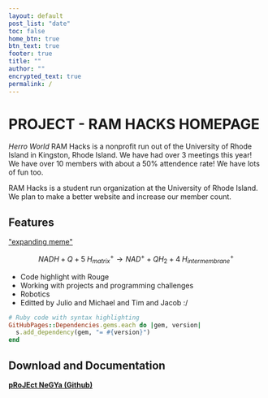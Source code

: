 ```yaml
---
layout: default
post_list: "date"
toc: false
home_btn: true
btn_text: true
footer: true
title: ""
author: ""
encrypted_text: true
permalink: /
---
```

# PROJECT - RAM HACKS HOMEPAGE
*Herro World*
RAM Hacks is a nonprofit run out of the University of Rhode Island in Kingston, Rhode Island. We have had over 3 meetings this year! We have over 10 members with about a 50% attendence rate! We have lots of fun too.

RAM Hacks is a student run organization at the University of Rhode Island. We plan to make a better website and increase our member count. 
##  Features

<a href = "https://drive.google.com/file/d/1tmve0uCf0T2ayfg01IcHxJUOEBNJpo_b/view?usp=sharing)"> "expanding meme" </a>


$$
NADH+Q+5\;H_{matrix}^{+}\rightarrow NAD^{+}+QH_{2}+4\;H_{intermembrane}^{+}\!
$$

* Code highlight with Rouge
* Working with projects and programming challenges
* Robotics
* Editted by Julio and Michael and Tim and Jacob  :/

```ruby
# Ruby code with syntax highlighting
GitHubPages::Dependencies.gems.each do |gem, version|
  s.add_dependency(gem, "= #{version}")
end
```
## Download and Documentation

[**pRoJEct NeGYa (Github)**](https://github.com/akiritsu/pRoJEct-NeGYa)
